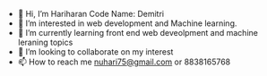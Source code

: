- 👋 Hi, I’m Hariharan Code Name: Demitri
- 👀 I’m interested in web development and Machine learning.
- 🌱 I’m currently learning front end web deveolpment and machine leraning topics
- 💞️ I’m looking to collaborate on my interest
- 📫 How to reach me nuhari75@gmail.com or 8838165768

<!---
Hari137/Hari137 is a ✨ special ✨ repository because its `README.md` (this file) appears on your GitHub profile.
You can click the Preview link to take a look at your changes.
--->
